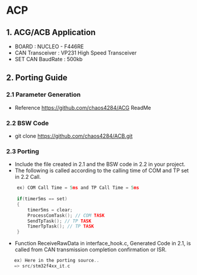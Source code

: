 # ACP
## 1. ACG/ACB Application
- BOARD : NUCLEO - F446RE
- CAN Transceiver : VP231 High Speed Transceiver
- SET CAN BaudRate : 500kb

## 2. Porting Guide
### 2.1 Parameter Generation
- Reference https://github.com/chaos4284/ACG ReadMe

### 2.2 BSW Code
- git clone https://github.com/chaos4284/ACB.git

### 2.3 Porting 
- Include the file created in 2.1 and the BSW code in 2.2 in your project.
- The following is called according to the calling time of COM and TP set in 2.2 Call.
```C    
    ex) COM Call Time = 5ms and TP Call Time = 5ms 
    
    if(timer5ms == set)
    {
        timer5ms = clear;
        ProcessComTask(); // COM TASK
        SendTpTask(); // TP TASK
        TimerTpTask(); // TP TASK
    }
```

-  Function ReceiveRawData in interface_hook.c, Generated Code in 2.1, is called from CAN transmission completion confirmation or ISR.
```C
   ex) Here in the porting source..
   => src/stm32f4xx_it.c
